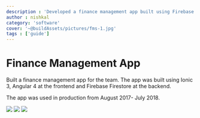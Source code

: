 ```yaml
---
description : 'Developed a finance management app built using Firebase firestore, Ionic 3 and Angular 4'
author : nishkal
category: 'software'
cover: '~@buildAssets/pictures/fms-1.jpg'
tags : ['guide']
---
```


# Finance Management App
Built a finance management app for the team. The app was built using Ionic 3, Angular 4 at the frontend and Firebase Firestore at the backend. 

The app was used in production from August 2017- July 2018.

<CustomAgile>
<img src="~@buildAssets/pictures/fms-1.jpg" class="slide" />
<img src="~@buildAssets/pictures/fms-2.jpg" class="slide" />
<img src="~@buildAssets/pictures/fms-3.jpg" class="slide" />
</CustomAgile>